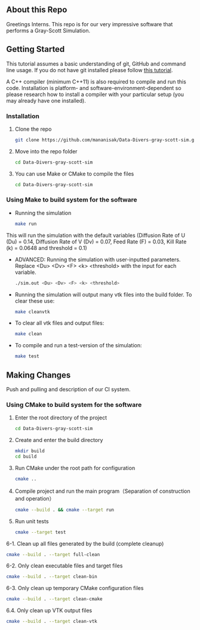 ## About this Repo

Greetings Interns. This repo is for our very impressive software that performs a Gray-Scott Simulation.

## Getting Started

This tutorial assumes a basic understanding of git, GitHub and command line usage. If you do not have git installed please follow <a href="https://git-scm.com/book/en/v2/Getting-Started-Installing-Git">this tutorial</a>.

A C++ compiler (minimum C++11) is also required to compile and run this code. Installation is platform- and software-environment-dependent so please research how to install a compiler with your particular setup (you may already have one installed).

### Installation

1. Clone the repo
   ```sh
   git clone https://github.com/mananisak/Data-Divers-gray-scott-sim.git
   ```
2. Move into the repo folder
   ```sh
   cd Data-Divers-gray-scott-sim
   ```
3. You can use Make or CMake to compile the files
   ```sh
   cd Data-Divers-gray-scott-sim
   ```

### Using Make to build system for the software
* Running the simulation
   ```sh
   make run
   ```
This will run the simulation with the default variables (Diffusion Rate of U (Du) = 0.14, Diffusion Rate of V (Dv) = 0.07, Feed Rate (F) = 0.03, Kill Rate (k) = 0.0648 and threshold = 0.1)

* ADVANCED: Running the simulation with user-inputted parameters. Replace \<Du\> \<Dv\> \<F\> \<k\> \<threshold\> with the input for each variable.
   ```sh
   ./sim.out <Du> <Dv> <F> <k> <threshold>
   ```
* Running the simulation will output many vtk files into the build folder. To clear these use:
   ```sh
   make cleanvtk
   ```
* To clear all vtk files and output files:
   ```sh
   make clean
   ```
* To compile and run a test-version of the simulation:
   ```sh
   make test
   ```

## Making Changes

Push and pulling and description of our CI system.


### Using CMake to build system for the software

1. Enter the root directory of the project
   ```sh
   cd Data-Divers-gray-scott-sim
   ```
2. Create and enter the build directory
   ```sh
   mkdir build
   cd build
   ```
3. Run CMake under the root path for configuration
   ```sh
   cmake ..
   ```
4. Compile project and run the main program（Separation of construction and operation）
   ```sh
   cmake --build . && cmake --target run
   ```
5. Run unit tests
   ```sh
   cmake --target test
   ```
6-1. Clean up all files generated by the build (complete cleanup)
   ```sh
   cmake --build . --target full-clean
   ```
6-2. Only clean executable files and target files
   ```sh
   cmake --build . --target clean-bin
   ```
6-3. Only clean up temporary CMake configuration files
   ```sh
   cmake --build . --target clean-cmake
   ```
6.4. Only clean up VTK output files
   ```sh
   cmake --build . --target clean-vtk
   ```
